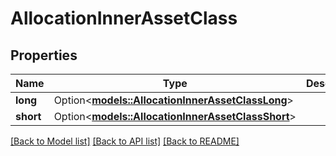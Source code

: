 # AllocationInnerAssetClass

## Properties

Name | Type | Description | Notes
------------ | ------------- | ------------- | -------------
**long** | Option<[**models::AllocationInnerAssetClassLong**](allocation_inner_assetClass_long.md)> |  | [optional]
**short** | Option<[**models::AllocationInnerAssetClassShort**](allocation_inner_assetClass_short.md)> |  | [optional]

[[Back to Model list]](../README.md#documentation-for-models) [[Back to API list]](../README.md#documentation-for-api-endpoints) [[Back to README]](../README.md)


